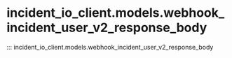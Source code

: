 # incident_io_client.models.webhook_incident_user_v2_response_body

::: incident_io_client.models.webhook_incident_user_v2_response_body